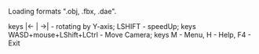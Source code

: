 Loading formats ".obj, .fbx, .dae".

keys |<- | ->| - rotating by Y-axis; 
LSHIFT - speedUp;
keys WASD+mouse+LShift+LCtrl - Move Camera;
keys M - Menu, H - Help, F4 - Exit